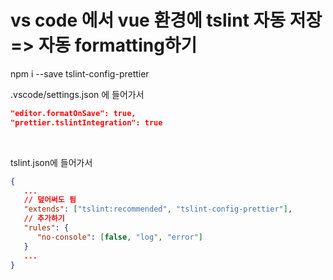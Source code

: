 # vs code 에서 vue 환경에 tslint 자동 저장 => 자동 formatting하기

npm i --save tslint-config-prettier

.vscode/settings.json 에 들어가서
```json
"editor.formatOnSave": true,
"prettier.tslintIntegration": true
```

<br>

tslint.json에 들어가서
```json
{
   ...
   // 덮어써도 됨
   "extends": ["tslint:recommended", "tslint-config-prettier"],
   // 추가하기
   "rules": {
      "no-console": [false, "log", "error"]
   }
   ...
}
```

